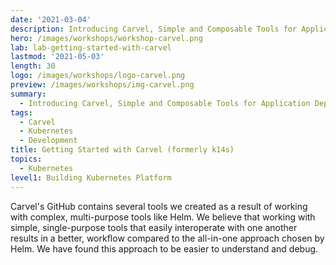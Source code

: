 ```yaml
---
date: '2021-03-04'
description: Introducing Carvel, Simple and Composable Tools for Application Deployment.
hero: /images/workshops/workshop-carvel.png
lab: lab-getting-started-with-carvel
lastmod: '2021-05-03'
length: 30
logo: /images/workshops/logo-carvel.png
preview: /images/workshops/img-carvel.png
summary:
  - Introducing Carvel, Simple and Composable Tools for Application Deployment.
tags:
  - Carvel
  - Kubernetes
  - Development
title: Getting Started with Carvel (formerly k14s)
topics:
  - Kubernetes
level1: Building Kubernetes Platform
---
```


Carvel's GitHub contains several tools we created as a result of working with complex, multi-purpose tools like Helm. We believe that working with simple, single-purpose tools that easily interoperate with one another results in a better, workflow compared to the all-in-one approach chosen by Helm. We have found this approach to be easier to understand and debug.
